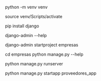 python -m venv venv

source venv/Scripts/activate

pip install django

django-admin --help

django-admin startproject empresas

cd empresas
python manage.py --help

python manage.py runserver

python manage.py startapp proveedores_app

